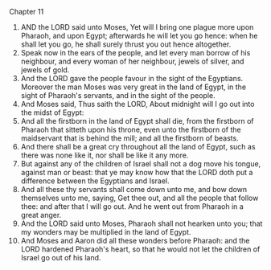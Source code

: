 

Chapter 11

1. AND the LORD said unto Moses, Yet will I bring one plague more upon Pharaoh, and upon Egypt; afterwards he will let you go hence: when he shall let you go, he shall surely thrust you out hence altogether.
2. Speak now in the ears of the people, and let every man borrow of his neighbour, and every woman of her neighbour, jewels of silver, and jewels of gold.
3. And the LORD gave the people favour in the sight of the Egyptians.  Moreover the man Moses was very great in the land of Egypt, in the sight of Pharaoh's servants, and in the sight of the people.
4. And Moses said, Thus saith the LORD, About midnight will I go out into the midst of Egypt:
5. And all the firstborn in the land of Egypt shall die, from the firstborn of Pharaoh that sitteth upon his throne, even unto the firstborn of the maidservant that is behind the mill; and all the firstborn of beasts.
6. And there shall be a great cry throughout all the land of Egypt, such as there was none like it, nor shall be like it any more.
7. But against any of the children of Israel shall not a dog move his tongue, against man or beast: that ye may know how that the LORD doth put a difference between the Egyptians and Israel.
8. And all these thy servants shall come down unto me, and bow down themselves unto me, saying, Get thee out, and all the people that follow thee: and after that I will go out.  And he went out from Pharaoh in a great anger.
9. And the LORD said unto Moses, Pharaoh shall not hearken unto you; that my wonders may be multiplied in the land of Egypt.
10. And Moses and Aaron did all these wonders before Pharaoh: and the LORD hardened Pharaoh's heart, so that he would not let the children of Israel go out of his land.
